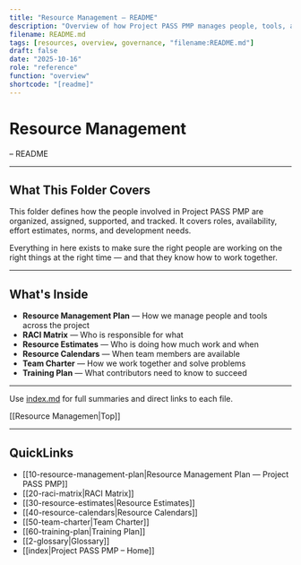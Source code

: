```yaml
---
title: "Resource Management – README"
description: "Overview of how Project PASS PMP manages people, tools, and availability to sustain project delivery."
filename: README.md
tags: [resources, overview, governance, "filename:README.md"]
draft: false
date: "2025-10-16"
role: "reference"
function: "overview"
shortcode: "[readme]"
---
```


# Resource Management
– README  

---

## What This Folder Covers

This folder defines how the people involved in Project PASS PMP are organized, assigned, supported, and tracked. It covers roles, availability, effort estimates, norms, and development needs.

Everything in here exists to make sure the right people are working on the right things at the right time — and that they know how to work together.

---

## What's Inside

- **Resource Management Plan** — How we manage people and tools across the project  
- **RACI Matrix** — Who is responsible for what  
- **Resource Estimates** — Who is doing how much work and when  
- **Resource Calendars** — When team members are available  
- **Team Charter** — How we work together and solve problems  
- **Training Plan** — What contributors need to know to succeed

---

Use [index.md](repositories/r30-project-pass-pmp/contents/00-project-pass-pmp/50-resource-managment-plan/index.md) for full summaries and direct links to each file.


[[Resource Managemen|Top]]

---

## QuickLinks
- [[10-resource-management-plan|Resource Management Plan — Project PASS PMP]]
- [[20-raci-matrix|RACI Matrix]]
- [[30-resource-estimates|Resource Estimates]]
- [[40-resource-calendars|Resource Calendars]]
- [[50-team-charter|Team Charter]]
- [[60-training-plan|Training Plan]]
- [[2-glossary|Glossary]]
- [[index|Project PASS PMP – Home]]
